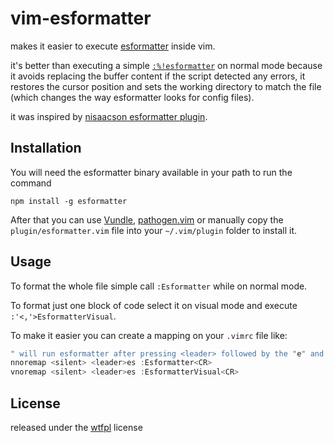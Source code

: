 # vim-esformatter

makes it easier to execute [esformatter](https://github.com/millermedeiros/esformatter/)
inside vim.

it's better than executing a simple
[`:%!esformatter`](http://vimdoc.sourceforge.net/htmldoc/various.html#:!) on
normal mode because it avoids replacing the buffer content if the script
detected any errors, it restores the cursor position and sets the working
directory to match the file (which changes the way esformatter looks for config
files).

it was inspired by [nisaacson esformatter
plugin](https://gist.github.com/nisaacson/6939960).


## Installation

You will need the esformatter binary available in your path to run the command

```
npm install -g esformatter
```

After that you can use [Vundle](https://github.com/gmarik/Vundle.vim),
[pathogen.vim](https://github.com/tpope/vim-pathogen) or manually copy the
`plugin/esformatter.vim` file into your `~/.vim/plugin` folder to install it.


## Usage

To format the whole file simple call `:Esformatter` while on normal mode.

To format just one block of code select it on visual mode and execute
`:'<,'>EsformatterVisual`.

To make it easier you can create a mapping on your `.vimrc` file like:

```js
" will run esformatter after pressing <leader> followed by the "e" and "s" keys
nnoremap <silent> <leader>es :Esformatter<CR>
vnoremap <silent> <leader>es :EsformatterVisual<CR>
```


## License

released under the [wtfpl](http://sam.zoy.org/wtfpl/COPYING) license
